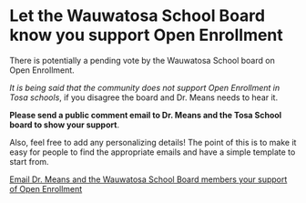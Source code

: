 # Let the Wauwatosa School Board know you support Open Enrollment

There is potentially a pending vote by the Wauwatosa School board on Open Enrollment.  

*It is being said that the community does not support Open Enrollment in Tosa schools*, if you disagree the board and Dr. Means needs to hear it.

**Please send a public comment email to Dr. Means and the Tosa School board to show your support**.  

Also, feel free to add any personalizing details!  The point of this is to make it easy for people to find the appropriate emails and have a simple template to start from.

<a
   href="mailto:publiccomment@wauwatosa.k12.wi.us, meansde@wauwatosa.k12.wi.us?subject=I support Open Enrollment in Wauwatosa Schools &body=Dr. Means and School Board Members,%0A%0A I am a parent in the Wauwatosa School District and I wanted to write to you to show support to continue Open Enrollment in Wauwatosa Schools.  %0A%0A Thank you">
    Email Dr. Means and the Wauwatosa School Board members your support of Open Enrollment
</a>

